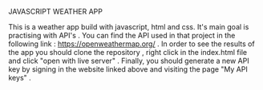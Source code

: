 JAVASCRIPT WEATHER APP


This is a weather app build with javascript, html and css. It's main goal is practising with API's . You can find the API used in that project in the following link : https://openweathermap.org/ .
In order to see the results of the app you should clone the repository , right click in the index.html file and click "open with live server" . 
Finally, you should generate a new API key by signing in the website linked above and visiting the page "My API keys" .
